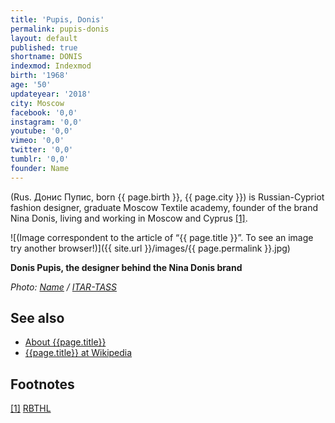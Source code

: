 ```yaml
---
title: 'Pupis, Donis'
permalink: pupis-donis
layout: default
published: true
shortname: DONIS
indexmod: Indexmod
birth: '1968'
age: '50'
updateyear: '2018'
city: Moscow
facebook: '0,0'
instagram: '0,0'
youtube: '0,0'
vimeo: '0,0'
twitter: '0,0'
tumblr: '0,0'
founder: Name
---
```


(Rus. Донис Пупис, born {{ page.birth }}, {{ page.city }}) is Russian-Cypriot fashion designer, graduate Moscow Textile academy, founder of the brand Nina Donis, living and working in Moscow and Cyprus <span id="a1">[\[1\]](#f1)</span>.

![(Image correspondent to the article of “{{ page.title }}”. To see an image try another browser!)]({{ site.url }}/images/{{ page.permalink }}.jpg)

**Donis Pupis, the designer behind the Nina Donis brand**

*Photo: [Name](index) / [ITAR-TASS](index)*

## See also

+ [About {{page.title}}](index)
+ [{{page.title}} at Wikipedia](index)

## Footnotes

[[1]](#a1) <span id="f1"></span> [RBTHL](https://www.rbth.com/articles/2012/04/12/russias_designers_revealed_their_collection_at_moscows_cycles_and_se_15312.html)
